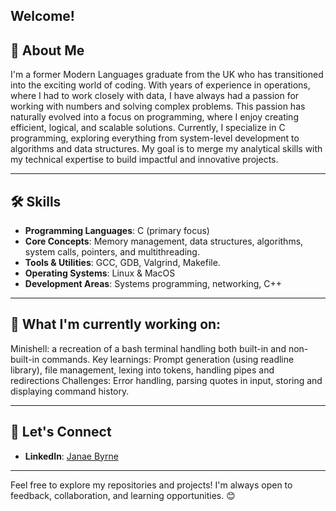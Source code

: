 ## Welcome!

## 👋 About Me

I'm a former Modern Languages graduate from the UK who has transitioned into the exciting world of coding. With years of experience in operations, where I had to work closely with data, I have always had a passion for working with numbers and solving complex problems. This passion has naturally evolved into a focus on programming, where I enjoy creating efficient, logical, and scalable solutions. Currently, I specialize in C programming, exploring everything from system-level development to algorithms and data structures. My goal is to merge my analytical skills with my technical expertise to build impactful and innovative projects.

---

## 🛠️ Skills

- **Programming Languages**: C (primary focus)
- **Core Concepts**: Memory management, data structures, algorithms, system calls, pointers, and multithreading.
- **Tools & Utilities**: GCC, GDB, Valgrind, Makefile.
- **Operating Systems**: Linux & MacOS
- **Development Areas**: Systems programming, networking, C++

---

## 🌱 What I'm currently working on:

Minishell: a recreation of a bash terminal handling both built-in and non-built-in commands.
Key learnings: Prompt generation (using readline library), file management, lexing into tokens, handling pipes and redirections
Challenges: Error handling, parsing quotes in input, storing and displaying command history.

---

## 🔗 Let's Connect

- **LinkedIn**: [Janae Byrne ](https://linkedin.com/in/janae-byrne)

---

Feel free to explore my repositories and projects! I'm always open to feedback, collaboration, and learning opportunities. 😊
